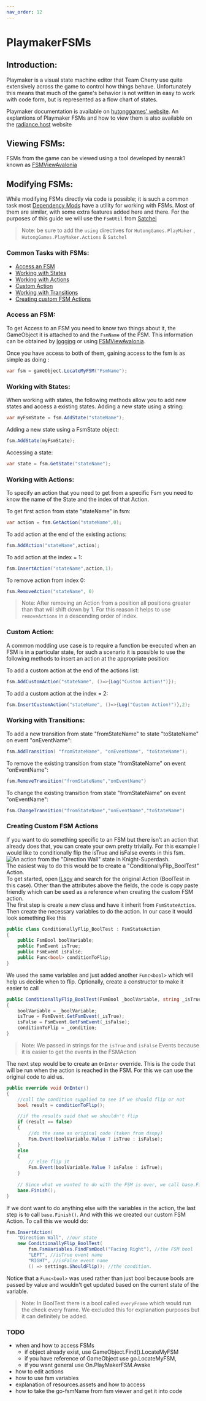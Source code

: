 ```yaml
---
nav_order: 12
---
```

# PlaymakerFSMs
## Introduction:  
Playmaker is a visual state machine editor that Team Cherry use quite extensively across the game to control how things behave. Unfortunately this means that much of the game's behavior is not written in easy to work with code form, but is represented as a flow chart of states.

Playmaker documentation is available on [hutonggames' website](https://hutonggames.fogbugz.com/default.asp?W133).
An explantions of Playmaker FSMs and how to view them is also available on the [radiance.host](https://radiance.host/apidocs/PlayMakerFSM.html) website

## Viewing FSMs:  
FSMs from the game can be viewed using a tool developed by nesrak1 known as [FSMViewAvalonia](Tools/fsmviewer.md) 

## Modifying FSMs:  
While modifying FSMs directly via code is possible; it is such a common task most [Dependency Mods](dependencymods.md) have a utility for working with FSMs. Most of them are similar, with some extra features added here and there. For the purposes of this guide we will use the `FsmUtil` from [Satchel](https://github.com/PrashantMohta/Satchel)

 > Note: be sure to add the `using` directives for `HutongGames.PlayMaker` , `HutongGames.PlayMaker.Actions` & `Satchel`

### Common Tasks with FSMs:  
 - [Access an FSM](#access-an-fsm)
 - [Working with States](#working-with-states)
 - [Working with Actions](#working-with-actions)
 - [Custom Action](#custom-action)
 - [Working with Transitions](#working-with-transitions)
 - [Creating custom FSM Actions](#creating-custom-fsm-actions)

### Access an FSM:  
To get Access to an FSM you need to know two things about it, the GameObject it is attached to and the `FsmName` of the FSM. This information can be obtained by [logging](logging.md) or using [FSMViewAvalonia](https://prashantmohta.github.io/ModdingDocs/#todo-section). 

Once you have access to both of them, gaining access to the fsm is as simple as doing :
```cs
var fsm = gameObject.LocateMyFSM("FsmName");
```
### Working with States:  
When working with states, the following methods allow you to add new states and access a existing states. 
Adding a new state using a string:  
```cs
var myFsmState = fsm.AddState("stateName"); 
```
Adding a new state using a FsmState object:
```cs
fsm.AddState(myFsmState);  
```
Accessing a state:
```cs
var state = fsm.GetState("stateName");
```

### Working with Actions:  
To specify an action that you need to get from a specific Fsm you need to know the name of the State and the index of that Action.

To get first action from state "stateName" in fsm:
```cs
var action = fsm.GetAction("stateName",0); 
``` 
To add action at the end of the existing actions:
```cs
fsm.AddAction("stateName",action); 
``` 
To add action at the index = 1:
```cs
fsm.InsertAction("stateName",action,1); 
``` 
To remove action from index 0:
```cs
fsm.RemoveAction("stateName", 0)  
``` 

> Note: After removing an Action from a position all positions greater than that will shift down by 1. For this reason it helps to use `removeActions` in a descending order of index.

### Custom Action:  
A common modding use case is to require a function be executed when an FSM is in a particular state, for such a scenario it is possible to use the following methods to insert an action at the appropriate position:

To add a custom action at the end of the actions list:  
```cs
fsm.AddCustomAction("stateName", ()=>{Log("Custom Action!")});
```
To add a custom action at the index = 2:  
```cs
fsm.InsertCustomAction("stateName", ()=>{Log("Custom Action!")},2);  
```

### Working with Transitions:  

To add a new transition from state "fromStateName" to state "toStateName" on event "onEventName":  
```cs
fsm.AddTransition( "fromStateName", "onEventName", "toStateName");
```
To remove the existing transition from state "fromStateName" on event "onEventName":  
```cs
fsm.RemoveTransition("fromStateName","onEventName")
```
To change the existing transition from state "fromStateName" on event "onEventName":  
```cs
fsm.ChangeTransition("fromStateName","onEventName","toStateName")
```

### Creating Custom FSM Actions
If you want to do something specific to an FSM but there isn't an action that already does that, you can create your own pretty trivially.
For this example I would like to conditionally flip the isTrue and isFalse events in this fsm.  
![An action from the "Direction Wall" state in Knight-Superdash](/ModdingDocs/Images/customfsmstateexample.jpg).     
The easiest way to do this would be to create a "ConditionallyFlip_BoolTest" Action.  
To get started, open [ILspy](Tools/decompilers.md) and search for the original Action (BoolTest in this case). Other than the attributes above the
fields, the code is copy paste friendly which can be used as a reference when creating the custom FSM action.  
The first step is create a new class and have it inherit from `FsmStateAction`. Then create the necessary variables to do the action. In our case it would look something like this
```cs
public class ConditionallyFlip_BoolTest : FsmStateAction
{
    public FsmBool boolVariable;
    public FsmEvent isTrue;
    public FsmEvent isFalse;
    public Func<bool> conditionToFlip;
}
```
We used the same variables and just added another `Func<bool>` which will help us decide when to flip. Optionally, create a constructor to make it easier to call
```cs
public ConditionallyFlip_BoolTest(FsmBool _boolVariable, string _isTrue, string _isFalse, Func<bool> _condition)
{
    boolVariable = _boolVariable;
    isTrue = FsmEvent.GetFsmEvent(_isTrue); 
    isFalse = FsmEvent.GetFsmEvent(_isFalse);
    conditionToFlip = _condition;
}
```
> Note: We passed in strings for the `isTrue` and `isFalse` Events because it is easier to get the events in the FSMAction  

The next step would be to create an `OnEnter` override. This is the code that will be run when the action is reached in the FSM. 
For this we can use the original code to aid us.
```cs
public override void OnEnter()
{
    //call the condition supplied to see if we should flip or not
    bool result = conditionToFlip();

    //if the results said that we shouldn't flip 
    if (result == false)
    {
        //do the same as original code (taken from dsnpy)
        Fsm.Event(boolVariable.Value ? isTrue : isFalse);
    }
    else
    {
        // else flip it
        Fsm.Event(boolVariable.Value ? isFalse : isTrue);
    }
    
    // Since what we wanted to do with the FSM is over, we call base.Finish();
    base.Finish();
}
```
If we dont want to do anything else with the variables in the action, the last step is to call `base.Finish()`. And with this we created our custom FSM Action.
To call this we would do: 
```cs
fsm.InsertAction(
    "Direction Wall", //our state
    new ConditionallyFlip_BoolTest(
        fsm.FsmVariables.FindFsmBool("Facing Right"), //the FSM bool
        "LEFT", //isTrue event name
        "RIGHT", //isFalse event name
        () => settings.ShouldFlip)); //the condition.
```
Notice that a `Func<bool>` was used rather than just bool because bools are passed by value and wouldn't get updated based on the current state of the variable.
> Note: In BoolTest there is a bool called `everyFrame` which would run the check every frame. We excluded this for explanation purposes but it can definitely be added.

### TODO
- when and how to access FSMs 
  - if object already exist, use GameObject.Find().LocateMyFSM
  - if you have reference of GameObject use go.LocateMyFSM, 
  - if you want general use On.PlayMakerFSM.Awake
- how to edit actions 
- how to use fsm variables 
- explanation of resources.assets and how to access
- how to take the go-fsmName from fsm viewer and get it into code 

